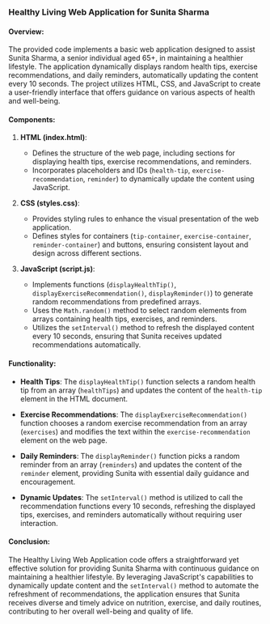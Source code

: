 ### Healthy Living Web Application for Sunita Sharma

#### Overview:
The provided code implements a basic web application designed to assist Sunita Sharma, a senior individual aged 65+, in maintaining a healthier lifestyle. The application dynamically displays random health tips, exercise recommendations, and daily reminders, automatically updating the content every 10 seconds. The project utilizes HTML, CSS, and JavaScript to create a user-friendly interface that offers guidance on various aspects of health and well-being.

#### Components:

1. **HTML (index.html)**:
   - Defines the structure of the web page, including sections for displaying health tips, exercise recommendations, and reminders.
   - Incorporates placeholders and IDs (`health-tip`, `exercise-recommendation`, `reminder`) to dynamically update the content using JavaScript.

2. **CSS (styles.css)**:
   - Provides styling rules to enhance the visual presentation of the web application.
   - Defines styles for containers (`tip-container`, `exercise-container`, `reminder-container`) and buttons, ensuring consistent layout and design across different sections.

3. **JavaScript (script.js)**:
   - Implements functions (`displayHealthTip()`, `displayExerciseRecommendation()`, `displayReminder()`) to generate random recommendations from predefined arrays.
   - Uses the `Math.random()` method to select random elements from arrays containing health tips, exercises, and reminders.
   - Utilizes the `setInterval()` method to refresh the displayed content every 10 seconds, ensuring that Sunita receives updated recommendations automatically.

#### Functionality:

- **Health Tips**: The `displayHealthTip()` function selects a random health tip from an array (`healthTips`) and updates the content of the `health-tip` element in the HTML document.

- **Exercise Recommendations**: The `displayExerciseRecommendation()` function chooses a random exercise recommendation from an array (`exercises`) and modifies the text within the `exercise-recommendation` element on the web page.

- **Daily Reminders**: The `displayReminder()` function picks a random reminder from an array (`reminders`) and updates the content of the `reminder` element, providing Sunita with essential daily guidance and encouragement.

- **Dynamic Updates**: The `setInterval()` method is utilized to call the recommendation functions every 10 seconds, refreshing the displayed tips, exercises, and reminders automatically without requiring user interaction.

#### Conclusion:

The Healthy Living Web Application code offers a straightforward yet effective solution for providing Sunita Sharma with continuous guidance on maintaining a healthier lifestyle. By leveraging JavaScript's capabilities to dynamically update content and the `setInterval()` method to automate the refreshment of recommendations, the application ensures that Sunita receives diverse and timely advice on nutrition, exercise, and daily routines, contributing to her overall well-being and quality of life.
